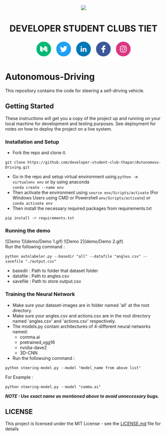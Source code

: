 <div align = "center">

<img height=200px src= "https://github.com/developer-student-club-thapar/officialWebsite/blob/master/Frontend/src/assets/dsc_logo.png">

<h1>DEVELOPER STUDENT CLUBS TIET</h1>

<a href="https://medium.com/developer-student-clubs-tiet"><img src="https://github.com/aritraroy/social-icons/blob/master/medium-icon.png?raw=true" width="60"></a>
<a href="https://twitter.com/dsctiet"><img src="https://github.com/aritraroy/social-icons/blob/master/twitter-icon.png?raw=true" width="60"></a>
<a href="https://www.linkedin.com/company/developer-student-club-thapar"><img src="https://github.com/aritraroy/social-icons/blob/master/linkedin-icon.png?raw=true" width="60"></a>
<a href="https://facebook.com/dscthapar"><img src="https://github.com/aritraroy/social-icons/blob/master/facebook-icon.png?raw=true" width="60"></a>
<a href="https://instagram.com/dsc.tiet"><img src="https://github.com/aritraroy/social-icons/blob/master/instagram-icon.png?raw=true" width="60"></a>

</div>


# Autonomous-Driving

This repository contains the code for steering a self-driving vehicle.

## Getting Started

These instructions will get you a copy of the project up and running on your local machine for development and testing purposes. See deployment for notes on how to deploy the project on a live system.

### Installation and Setup

* Fork the repo and clone it.
```
git clone https://github.com/developer-student-club-thapar/Autonomous-Driving.git
```
* Go in the repo and setup virtual environment using `python -m virtualenv env` or by using anaconda <br />`conda create --name env`  
* Then activate the environment using `source env/Scripts/activate` (For Windows Users using CMD or Powershell `env/Scripts/activate`) or
`conda activate env`
* Then install the necessary required packages from requirements.txt
```
pip install -r requirements.txt
```
### Running the demo
![Demo 1](demo/Demo 1.gif)
![Demo 2](demo/Demo 2.gif)<br />
Run the following command : 
```
python autolabeler.py --basedir "all" --datafile "angles.csv" --savefile "./output.csv"
```
* basedir : Path to folder that dataset folder
* datafile : Path to angles.csv
* savefile : Path to store output.csv

### Training the Neural Network
* Make sure your dataset-images are in folder named 'all' at the root directory.
* Make sure your angles.csv and actions.csv are in the root directory named 'angles.csv' and 'actions.csv' respectively.
* The models.py contain architectures of 4-different neural networks named: 
   * comma.ai
   * pretrained_vgg16
   * nvidia-dave2
   * 3D-CNN
 * Run the followuing command : 
 ```
 python steering-model.py --model "model_name from above list"
 ```
 For Example : 
 ```
 python steering-model.py --model "comma.ai"
 ```
 ***NOTE : Use exact name as mentioned above to avoid unnecessary bugs.***
## LICENSE
This project is licensed under the MIT License - see the [LICENSE.md](LICENSE.md) file for details
